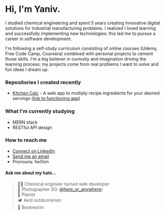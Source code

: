 # Hi, I'm Yaniv.

I studied chemical engineering and spent 5 years creating innovative digital solutions for industrial manufacturing problems. I realized I loved learning and successfully implementing new technologies: this led me to pursue a career in software development.  

I'm following a self-study curriculum consisting of online courses (Udemy, Free Code Camp, Coursera) combined with personal projects to cement those skills. I'm a big believer in curiosity and imagination driving the learning process: my projects come from real problems I want to solve and fun ideas I dream up.

### Repositories I created recently
- [Kitchen Calc](https://github.com/ezeYaniv/kitchen-calc) - A web app to multiply recipe ingredients for your desired servings ([link to functioning app](https://kitchen-calc.herokuapp.com/))

### What I'm currently studying
- MERN stack
- RESTful API design

### How to reach me
- [Connect on LinkedIn](https://www.linkedin.com/in/yaniv-brener)
- [Send me an email](mailto:brener.yaniv@gmail.com)
- Pronouns: he/him

#### Ask me about my hats...
>👨‍🔬 Chemical engineer turned web developer   
>📸 Photographer (IG: [@here_or_anywhere](https://www.instagram.com/here_or_anywhere/))  
>🎹 Pianist  
>🏕️ Avid outdoorsman  
>🐛 Bookworm
<!-- plant dad -->
